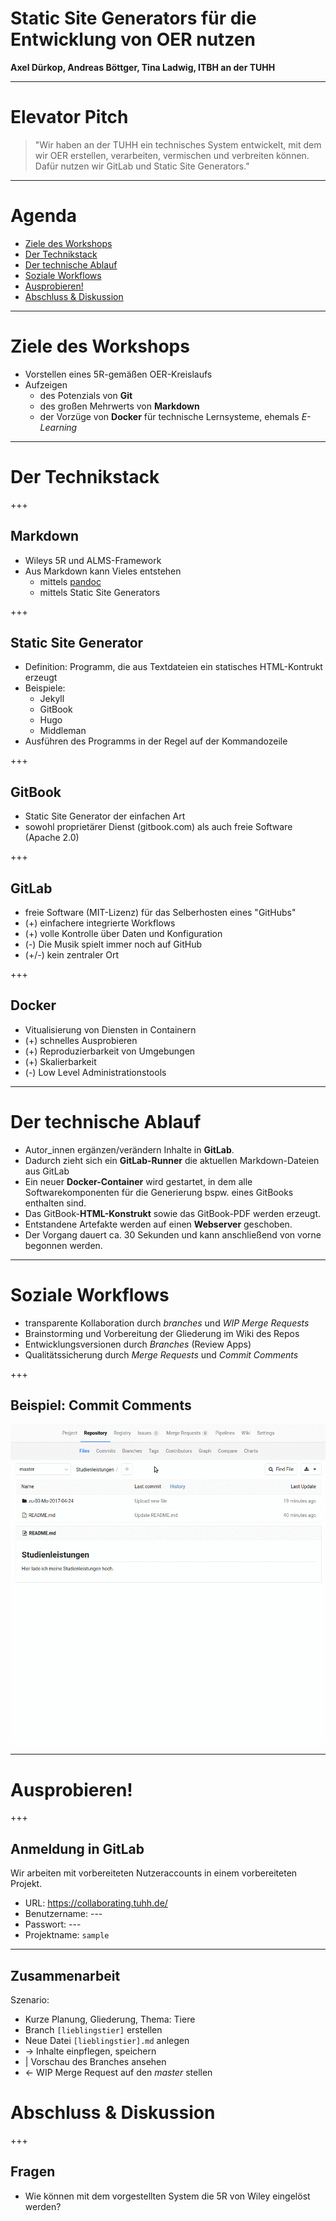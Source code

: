 # Static Site Generators für die Entwicklung von OER nutzen

**Axel Dürkop, Andreas Böttger, Tina Ladwig, ITBH an der TUHH**

---

# Elevator Pitch

> "Wir haben an der TUHH ein technisches System entwickelt, mit dem wir OER erstellen, verarbeiten, vermischen und verbreiten können. Dafür nutzen wir GitLab und Static Site Generators."

---

# Agenda


* [Ziele des Workshops](#ziele-des-workshops)
* [Der Technikstack](#der-technikstack)
* [Der technische Ablauf](#der-technische-ablauf)
* [Soziale Workflows](#soziale-workflows)
* [Ausprobieren!](#ausprobieren)
* [Abschluss & Diskussion](#abschluss-diskussion)

---

# Ziele des Workshops

- Vorstellen eines 5R-gemäßen OER-Kreislaufs
- Aufzeigen
    - des Potenzials von **Git**
    - des großen Mehrwerts von **Markdown**
    - der Vorzüge von **Docker** für technische Lernsysteme, ehemals *E-Learning*

---

# Der Technikstack

+++

## Markdown

- Wileys 5R und ALMS-Framework
- Aus Markdown kann Vieles entstehen
    - mittels [pandoc](#)
    - mittels Static Site Generators

+++

## Static Site Generator

- Definition: Programm, die aus Textdateien ein statisches HTML-Kontrukt erzeugt
- Beispiele:
    - Jekyll
    - GitBook
    - Hugo
    - Middleman
- Ausführen des Programms in der Regel auf der Kommandozeile

+++

## GitBook

- Static Site Generator der einfachen Art
- sowohl proprietärer Dienst (gitbook.com) als auch freie Software (Apache 2.0)

+++

## GitLab

- freie Software (MIT-Lizenz) für das Selberhosten eines "GitHubs"
- (+) einfachere integrierte Workflows
- (+) volle Kontrolle über Daten und Konfiguration
- (-) Die Musik spielt immer noch auf GitHub
- (+/-) kein zentraler Ort

+++

## Docker

- Vitualisierung von Diensten in Containern
- (+) schnelles Ausprobieren
- (+) Reproduzierbarkeit von Umgebungen
- (+) Skalierbarkeit
- (-) Low Level Administrationstools

---

# Der technische Ablauf

- Autor_innen ergänzen/verändern Inhalte in **GitLab**.
- Dadurch zieht sich ein **GitLab-Runner** die aktuellen Markdown-Dateien aus GitLab
- Ein neuer **Docker-Container** wird gestartet, in dem alle Softwarekomponenten für die Generierung bspw. eines GitBooks enthalten sind.
- Das GitBook-**HTML-Konstrukt** sowie das GitBook-PDF werden erzeugt.
- Entstandene Artefakte werden auf einen **Webserver** geschoben.
- Der Vorgang dauert ca. 30 Sekunden und kann anschließend von vorne begonnen werden.

---

# Soziale Workflows

- transparente Kollaboration durch *branches* und *WIP Merge Requests*
- Brainstorming und Vorbereitung der Gliederung im Wiki des Repos
- Entwicklungsversionen durch *Branches* (Review Apps)
- Qualitätssicherung durch *Merge Requests* und *Commit Comments*

+++

## Beispiel: Commit Comments

![Feedback in einem Commit geben](./abb/feedback-geben.gif)

---

# Ausprobieren!

+++

## Anmeldung in GitLab

Wir arbeiten mit vorbereiteten Nutzeraccounts in einem vorbereiteten Projekt.

- URL: https://collaborating.tuhh.de/
- Benutzername: ---
- Passwort: ---
- Projektname: `sample`

---

## Zusammenarbeit

Szenario:

- Kurze Planung, Gliederung, Thema: Tiere
- Branch `[lieblingstier]` erstellen
- Neue Datei `[lieblingstier].md` anlegen
- -> Inhalte einpflegen, speichern
- |  Vorschau des Branches ansehen
- <- WIP Merge Request auf den *master* stellen

# Abschluss & Diskussion

+++

## Fragen

- Wie können mit dem vorgestellten System die 5R von Wiley eingelöst werden?
